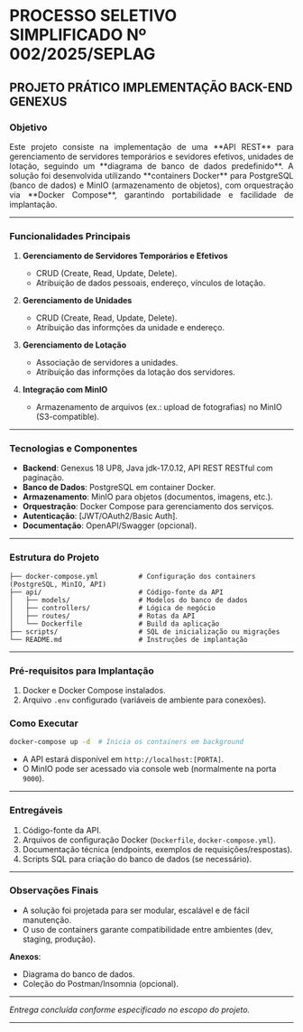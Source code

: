 # PROCESSO SELETIVO SIMPLIFICADO Nº 002/2025/SEPLAG

## PROJETO PRÁTICO IMPLEMENTAÇÃO BACK-END GENEXUS

### **Objetivo**  
<p align="justify">
Este projeto consiste na implementação de uma **API REST** para gerenciamento de servidores temporários e sevidores efetivos, unidades de lotação, seguindo um **diagrama de banco de dados predefinido**. A solução foi desenvolvida utilizando **containers Docker** para PostgreSQL (banco de dados) e MinIO (armazenamento de objetos), com orquestração via **Docker Compose**, garantindo portabilidade e facilidade de implantação.  
</p>

---

### **Funcionalidades Principais**  
1. **Gerenciamento de Servidores Temporários e Efetivos**  
   - CRUD (Create, Read, Update, Delete).  
   - Atribuição de dados pessoais, endereço, vínculos de lotação.  

2. **Gerenciamento de Unidades**  
   - CRUD (Create, Read, Update, Delete).  
   - Atribuição das informções da unidade e endereço.  

3. **Gerenciamento de Lotação**  
   - Associação de servidores a unidades.  
   - Atribuição das informções da lotação dos servidores.  

4. **Integração com MinIO**  
   - Armazenamento de arquivos (ex.: upload de fotografias) no MinIO (S3-compatible).  

---

### **Tecnologias e Componentes**  
- **Backend**: Genexus 18 UP8, Java jdk-17.0.12, API REST RESTful com paginação.  
- **Banco de Dados**: PostgreSQL em container Docker.  
- **Armazenamento**: MinIO para objetos (documentos, imagens, etc.).  
- **Orquestração**: Docker Compose para gerenciamento dos serviços.  
- **Autenticação**: [JWT/OAuth2/Basic Auth].  
- **Documentação**: OpenAPI/Swagger (opcional).  

---

### **Estrutura do Projeto**  
```plaintext
├── docker-compose.yml          # Configuração dos containers (PostgreSQL, MinIO, API)
├── api/                        # Código-fonte da API
│   ├── models/                 # Modelos do banco de dados
│   ├── controllers/            # Lógica de negócio
│   ├── routes/                 # Rotas da API
│   └── Dockerfile              # Build da aplicação
├── scripts/                    # SQL de inicialização ou migrações
└── README.md                   # Instruções de implantação
```

---

### **Pré-requisitos para Implantação**  
1. Docker e Docker Compose instalados.  
2. Arquivo `.env` configurado (variáveis de ambiente para conexões).  

### **Como Executar**  
```bash
docker-compose up -d  # Inicia os containers em background
```
- A API estará disponível em `http://localhost:[PORTA]`.  
- O MinIO pode ser acessado via console web (normalmente na porta `9000`).  

---

### **Entregáveis**  
1. Código-fonte da API.  
2. Arquivos de configuração Docker (`Dockerfile`, `docker-compose.yml`).  
3. Documentação técnica (endpoints, exemplos de requisições/respostas).  
4. Scripts SQL para criação do banco de dados (se necessário).  

---

### **Observações Finais**  
- A solução foi projetada para ser modular, escalável e de fácil manutenção.  
- O uso de containers garante compatibilidade entre ambientes (dev, staging, produção).  

**Anexos**:  
- Diagrama do banco de dados.  
- Coleção do Postman/Insomnia (opcional).  

---  
*Entrega concluída conforme especificado no escopo do projeto.*









-----------------------------------------------------------------------------------------------------------------------------------


